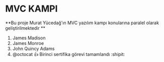 # MVC KAMPI 
**Bu proje Murat Yücedağ'ın MVC yazılım kampı konularına paralel olarak geliştirilmektedir **

1. James Madison
2. James Monroe
3. John Quincy Adams
4. @octocat :+1: Birinci sertifika görevi tamamlandı :shipit:
